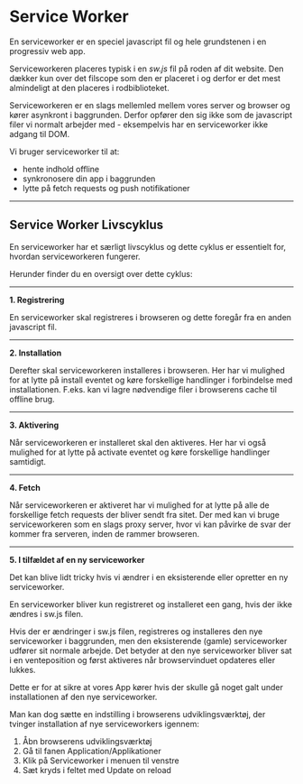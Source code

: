 # Service Worker
En serviceworker er en speciel javascript fil og hele grundstenen i en progressiv web app. 

Serviceworkeren placeres typisk i en *sw.js* fil på roden af dit website. Den dækker kun over det filscope som den er placeret i og derfor er det mest almindeligt at den placeres i rodbiblioteket.

Serviceworkeren er en slags mellemled mellem vores server og browser og kører asynkront i baggrunden.  Derfor opfører den sig ikke som de javascript filer vi normalt arbejder med - eksempelvis har en serviceworker ikke adgang til DOM.

Vi bruger serviceworker til at:

* hente indhold offline
* synkronosere din app i baggrunden
* lytte på fetch requests og push notifikationer
___
## Service Worker Livscyklus
En serviceworker har et særligt livscyklus og dette cyklus er essentielt for, hvordan serviceworkeren fungerer.

Herunder finder du en oversigt over dette cyklus:
___
**1. Registrering**

En serviceworker skal registreres i browseren og dette foregår fra en anden javascript fil. 
____
**2. Installation**

Derefter skal serviceworkeren installeres i browseren. Her har vi mulighed for at lytte på install eventet og køre forskellige handlinger i forbindelse med installationen. F.eks. kan vi lagre nødvendige filer i browserens cache til offline brug.
____
**3. Aktivering**

Når serviceworkeren er installeret skal den aktiveres. Her har vi også mulighed for at lytte på activate eventet og køre forskellige handlinger samtidigt.
____
**4. Fetch**

Når serviceworkeren er aktiveret har vi mulighed for at lytte på alle de forskellige fetch requests der bliver sendt fra sitet. Der med kan vi bruge serviceworkeren som en slags proxy server, hvor vi kan påvirke de svar der kommer fra serveren, inden de rammer browseren.
___
**5. I tilfældet af en ny serviceworker**

Det kan blive lidt tricky hvis vi ændrer i en eksisterende eller opretter en ny serviceworker.

En serviceworker bliver kun registreret og installeret een gang, hvis der ikke ændres i sw.js filen.

Hvis der er ændringer i sw.js filen, registreres og installeres den nye serviceworker i baggrunden, men den eksisterende (gamle) serviceworker udfører sit normale arbejde. Det betyder at den nye serviceworker bliver sat i en venteposition og først aktiveres når browservinduet opdateres eller lukkes.

Dette er for at sikre at vores App kører hvis der skulle gå noget galt under installationen af den nye serviceworker.

Man kan dog sætte en indstilling i browserens udviklingsværktøj, der tvinger installation af nye serviceworkers igennem:

1. Åbn browserens udviklingsværktøj
2. Gå til fanen Application/Applikationer
3. Klik på Serviceworker i menuen til venstre
4. Sæt kryds i feltet med Update on reload








